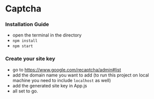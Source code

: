 # Captcha

### Installation Guide
- open the terminal in the directory
- `npm install`
- `npm start`

### Create your site key
- go to https://www.google.com/recaptcha/admin#list
- add the domain name you want to add (to run this project on local machine you need to include `localhost` as well)
- add the generated site key in App.js
- all set to go.
